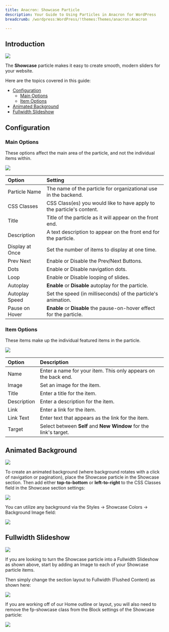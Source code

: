 ```yaml
---
title: Anacron: Showcase Particle
description: Your Guide to Using Particles in Anacron for WordPress
breadcrumb: /wordpress:WordPress/!themes:Themes/anacron:Anacron

---
```


## Introduction

![](assets/particle_showcase1.jpeg)

The **Showcase** particle makes it easy to create smooth, modern sliders for your website.

Here are the topics covered in this guide:

* [Configuration](#configuration)
    - [Main Options](#main-options)
    - [Item Options](#item-options)
* [Animated Background](#animated-background)
* [Fullwidth Slideshow](#fullwidth-slideshow)       

## Configuration

### Main Options 

These options affect the main area of the particle, and not the individual items within.

![](assets/particle_showcase2.jpeg) 

| Option          | Setting                                                               |
| :-----          | :-----                                                                |
| Particle Name   | The name of the particle for organizational use in the backend.       |
| CSS Classes     | CSS Class(es) you would like to have apply to the particle's content. |
| Title           | Title of the particle as it will appear on the front end.             |
| Description     | A text description to appear on the front end for the particle.       |
| Display at Once | Set the number of items to display at one time.                       |
| Prev Next       | Enable or Disable the Prev/Next Buttons.                              |
| Dots            | Enable or Disable navigation dots.                                    |
| Loop            | Enable or Disable looping of slides.                                  |
| Autoplay        | **Enable** or **Disable** autoplay for the particle.                  |
| Autoplay Speed  | Set the speed (in milliseconds) of the particle's animation.          |
| Pause on Hover  | **Enable** or **Disable** the pause-on-hover effect for the particle. |

### Item Options

These items make up the individual featured items in the particle.

![](assets/particle_showcase3.jpeg)

| Option      | Description                                                       |
| :-----      | :-----                                                            |
| Name        | Enter a name for your item. This only appears on the back end.    |
| Image       | Set an image for the item.                                        |
| Title       | Enter a title for the item.                                       |
| Description | Enter a description for the item.                                 |
| Link        | Enter a link for the item.                                        |
| Link Text   | Enter text that appears as the link for the item.                 |
| Target      | Select between **Self** and **New Window** for the link's target. |

## Animated Background

![](assets/showcase.gif)

To create an animated background (where background rotates with a click of navigation or pagination), place the Showcase particle in the Showcase section. Then add either **top-to-bottom** or **left-to-right** to the CSS Classes field in the Showcase section settings:

![](assets/particle_showcase4.jpeg)

You can utilize any background via the Styles -> Showcase Colors -> Background Image field:

![](assets/particle_showcase5.jpeg)

## Fullwidth Slideshow

![](assets/showcase2.gif)

If you are looking to turn the Showcase particle into a Fullwidth Slideshow as shown above, start by adding an Image to each of your Showcase particle items. 

Then simply change the section layout to Fullwidth (Flushed Content) as shown here:

![](assets/particle_showcase6.jpeg)

If you are working off of our Home outline or layout, you will also need to remove the fp-showcase class from the Block settings of the Showcase particle:

![](assets/particle_showcase7.jpeg)
